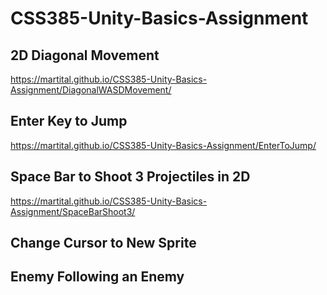 # CSS385-Unity-Basics-Assignment

## 2D Diagonal Movement
https://martital.github.io/CSS385-Unity-Basics-Assignment/DiagonalWASDMovement/

## Enter Key to Jump
https://martital.github.io/CSS385-Unity-Basics-Assignment/EnterToJump/

## Space Bar to Shoot 3 Projectiles in 2D
https://martital.github.io/CSS385-Unity-Basics-Assignment/SpaceBarShoot3/

## Change Cursor to New Sprite


## Enemy Following an Enemy
